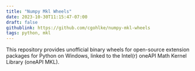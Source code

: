 ```yaml
---
title: "Numpy Mkl Wheels"
date: 2023-10-30T11:15:47-07:00
draft: false
githublink: https://github.com/cgohlke/numpy-mkl-wheels
tags: python, mkl 
---
```


This repository provides unofficial binary wheels for open-source
extension packages for Python on Windows, linked to the Intel(r) oneAPI
Math Kernel Library (oneAPI MKL).


